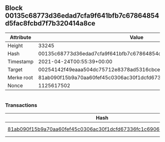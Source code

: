 ## Block 00135c68773d36edad7cfa9f641bfb7c67864854d5fac8fcbd7f7b320414a8ce

Attribute | Value
--- | ---
Height | 33245
Hash | 00135c68773d36edad7cfa9f641bfb7c67864854d5fac8fcbd7f7b320414a8ce
Timestamp | 2021-04-24T00:55:39+00:00
Target | 00254142f49eaaa504dc75712e8378ad5316cbcead634704b3734b6271167cc4
Merke root | 81ab090f15b9a70aa60fef45c0306ac30f1dcfd67336fc1c69060a032538cd2b
Nonce | 1125617502

```

```

### Transactions

Hash | Amount
--- | ---
[81ab090f15b9a70aa60fef45c0306ac30f1dcfd67336fc1c69060a032538cd2b](81ab090f15b9a70aa60fef45c0306ac30f1dcfd67336fc1c69060a032538cd2b.md) | 10.00000000 SKEPTI 
